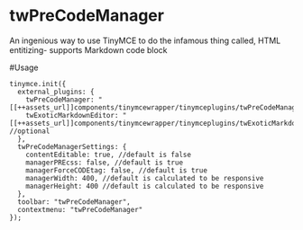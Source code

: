 # twPreCodeManager
An ingenious way to use TinyMCE to do the infamous thing called, HTML entitizing- supports Markdown code block

#Usage

```language-javascript
tinymce.init({
  external_plugins: {
    twPreCodeManager: "[[++assets_url]]components/tinymcewrapper/tinymceplugins/twPreCodeManager.js",
    twExoticMarkdownEditor: "[[++assets_url]]components/tinymcewrapper/tinymceplugins/twExoticMarkdownEditor.js", //optional
  },
  twPreCodeManagerSettings: {
    contentEditable: true, //default is false
    managerPREcss: false, //default is true
    managerForceCODEtag: false, //default is true
    managerWidth: 400, //default is calculated to be responsive
    managerHeight: 400 //default is calculated to be responsive
  },
  toolbar: "twPreCodeManager",
  contextmenu: "twPreCodeManager"
});
```

